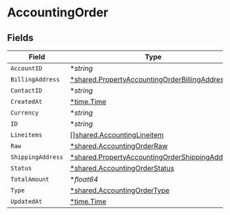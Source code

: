 # AccountingOrder


## Fields

| Field                                                                                                                  | Type                                                                                                                   | Required                                                                                                               | Description                                                                                                            |
| ---------------------------------------------------------------------------------------------------------------------- | ---------------------------------------------------------------------------------------------------------------------- | ---------------------------------------------------------------------------------------------------------------------- | ---------------------------------------------------------------------------------------------------------------------- |
| `AccountID`                                                                                                            | **string*                                                                                                              | :heavy_minus_sign:                                                                                                     | N/A                                                                                                                    |
| `BillingAddress`                                                                                                       | [*shared.PropertyAccountingOrderBillingAddress](../../../pkg/models/shared/propertyaccountingorderbillingaddress.md)   | :heavy_minus_sign:                                                                                                     | N/A                                                                                                                    |
| `ContactID`                                                                                                            | **string*                                                                                                              | :heavy_minus_sign:                                                                                                     | N/A                                                                                                                    |
| `CreatedAt`                                                                                                            | [*time.Time](https://pkg.go.dev/time#Time)                                                                             | :heavy_minus_sign:                                                                                                     | N/A                                                                                                                    |
| `Currency`                                                                                                             | **string*                                                                                                              | :heavy_minus_sign:                                                                                                     | N/A                                                                                                                    |
| `ID`                                                                                                                   | **string*                                                                                                              | :heavy_minus_sign:                                                                                                     | N/A                                                                                                                    |
| `Lineitems`                                                                                                            | [][shared.AccountingLineitem](../../../pkg/models/shared/accountinglineitem.md)                                        | :heavy_minus_sign:                                                                                                     | N/A                                                                                                                    |
| `Raw`                                                                                                                  | [*shared.AccountingOrderRaw](../../../pkg/models/shared/accountingorderraw.md)                                         | :heavy_minus_sign:                                                                                                     | N/A                                                                                                                    |
| `ShippingAddress`                                                                                                      | [*shared.PropertyAccountingOrderShippingAddress](../../../pkg/models/shared/propertyaccountingordershippingaddress.md) | :heavy_minus_sign:                                                                                                     | N/A                                                                                                                    |
| `Status`                                                                                                               | [*shared.AccountingOrderStatus](../../../pkg/models/shared/accountingorderstatus.md)                                   | :heavy_minus_sign:                                                                                                     | N/A                                                                                                                    |
| `TotalAmount`                                                                                                          | **float64*                                                                                                             | :heavy_minus_sign:                                                                                                     | N/A                                                                                                                    |
| `Type`                                                                                                                 | [*shared.AccountingOrderType](../../../pkg/models/shared/accountingordertype.md)                                       | :heavy_minus_sign:                                                                                                     | N/A                                                                                                                    |
| `UpdatedAt`                                                                                                            | [*time.Time](https://pkg.go.dev/time#Time)                                                                             | :heavy_minus_sign:                                                                                                     | N/A                                                                                                                    |